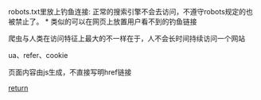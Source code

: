 robots.txt里放上钓鱼连接: 正常的搜索引擎不会去访问，不遵守robots规定的也被禁止了。
    * 类似的可以在网页上放置用户看不到的钓鱼链接 

爬虫与人类在访问特征上最大的不一样在于，人不会长时间持续访问一个网站

ua、refer、cookie

页面内容由js生成，不直接写明href链接




[return](README.md)